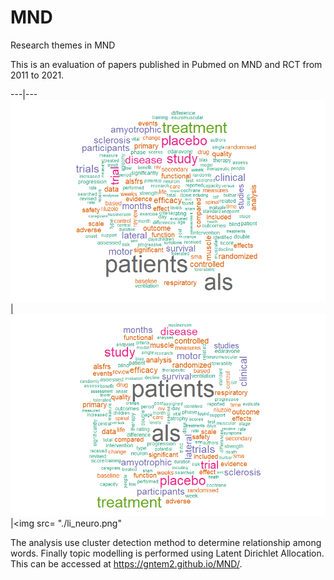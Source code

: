 # MND
Research themes in MND

This is an evaluation of papers published in Pubmed on MND and RCT from 2011 to 2021. 

---|---
<img src= "./hi.png" >|<img src= "./li_gen.png" >|<img src= "./li_neuro.png" 

The analysis use cluster detection method to determine relationship among words. Finally topic modelling is performed using Latent Dirichlet Allocation. This can be accessed at https://gntem2.github.io/MND/.
